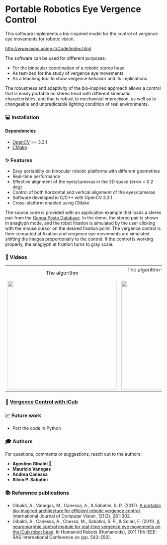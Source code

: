 Portable Robotics Eye Vergence Control
======================================

This software implements a bio-inspired model for the control of vergence eye movements for robotic vision.

http://www.pspc.unige.it/Code/index.html

The software can be used for different purposes:
- For the binocular coordination of a robotic stereo head
- As test-bed for the study of vergence eye movements
- As a teaching tool to show vergence behavior and its implications

The robustness and adaptivity of the bio-inspired approach allows a control that is easily portable on stereo head with different kinematic characteristics, and that is robust to mechanical imprecision, as well as to changeable and unpredictable lighting condition of real environments.

### :computer: Installation

#### Dependencies
- [OpenCV](https://github.com/opencv/opencv) >= 3.3.1
- [CMake](https://cmake.org)

### :sparkles: Features
- Easy portability on binocular robotic platforms with different geometries
- Real-time performance
- Effective alignment of the eyes/cameras in the 3D space (error < 0.2 deg)
- Control of both horizontal and vertical alignment of the eyes/cameras
- Software developed in C/C++ with OpenCV 3.3.1
- Cross-platform enabled using CMake

The source code is provided with an application example that loads a stereo pair from the [Genoa Pesto Database](http://www.pspc.unige.it/genuapesto/index.html).
In the demo, the stereo pair is shown in anaglyph mode, and the robot fixation is simulated by the user clicking with the mouse cursor on the desired fixation point.
The vergence control is then computed at fixation and vergence eye movements are simulated shifting the images proportionally to the control.
If the control is working properly, the anaglyph at fixation turns to gray scale.

### :movie_camera: Videos
|||
|:---:|:---:|
| The algorithm | The algorithm working on the iCub stereo head |
| [<img src="https://img.youtube.com/vi/k6yDMyht184/maxresdefault.jpg" width=350 />](https://youtu.be/k6yDMyht184) | [<img src="http://img.youtube.com/vi/viO-SMzpHxo/maxresdefault.jpg" width=350 />](https://youtu.be/viO-SMzpHxo) |

### :robot: [Vergence Control with iCub](./icub)

### :chart_with_upwards_trend: Future work
- Port the code in Python

### :mortar_board: Authors
For questions, comments or suggestions, reach out to the authors:
- **Agostino Gibaldi** [:email:](mailto:agostino.gibaldi@gmail.com)
- **Mauricio Vanegas**
- **Andrea Canessa**
- **Silvio P. Sabatini**

### :books: Reference publications
- Gibaldi, A., Vanegas, M., Canessa, A., & Sabatini, S. P. (2017). [A portable bio-inspired architecture for efficient robotic vergence control](https://link.springer.com/article/10.1007/s11263-016-0936-z). International Journal of Computer Vision, 121(2), 281-302.
- Gibaldi, A., Canessa, A., Chessa, M., Sabatini, S. P., & Solari, F. (2011). [A neuromorphic control module for real-time vergence eye movements on the iCub robot head](https://ieeexplore.ieee.org/document/6100861). In Humanoid Robots (Humanoids), 2011 11th IEEE-RAS International Conference on (pp. 543-550).
